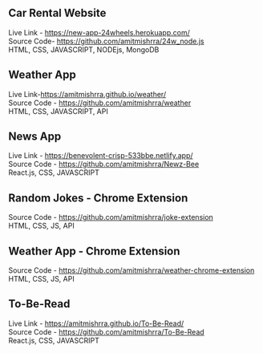 
## Car Rental Website 
Live Link - https://new-app-24wheels.herokuapp.com/     
Source Code- https://github.com/amitmishrra/24w_node.js     
HTML, CSS, JAVASCRIPT, NODEjs, MongoDB    


## Weather App 
Live Link-https://amitmishrra.github.io/weather/        
Source Code - https://github.com/amitmishrra/weather    
HTML, CSS, JAVASCRIPT, API     


## News App
Live Link - https://benevolent-crisp-533bbe.netlify.app/    
Source Code - https://github.com/amitmishrra/Newz-Bee   
React.js,  CSS, JAVASCRIPT  

## Random Jokes - Chrome Extension      
Source Code - https://github.com/amitmishrra/joke-extension     
HTML, CSS, JS, API

## Weather App - Chrome Extension
Source Code - https://github.com/amitmishrra/weather-chrome-extension   
HTML, CSS, JS, API

## To-Be-Read  
Live Link - https://amitmishrra.github.io/To-Be-Read/   
Source Code - https://github.com/amitmishrra/To-Be-Read     
React.js,  CSS, JAVASCRIPT  
